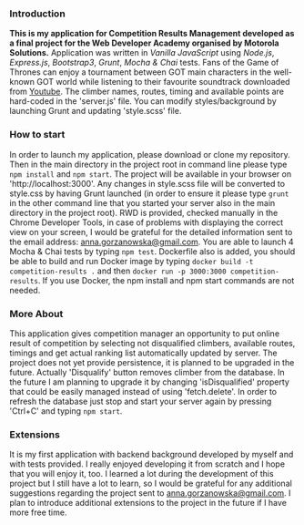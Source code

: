 ### Introduction
**This is my application for Competition Results Management developed as a final project for the Web Developer Academy organised by Motorola Solutions.**
Application was written in *Vanilla JavaScript* using *Node.js*, *Express.js*, *Bootstrap3*, *Grunt*, *Mocha & Chai* tests.
Fans of the Game of Thrones can enjoy a tournament between GOT main characters in the well-known GOT world while listening to their favourite soundtrack downloaded from [Youtube](https://www.youtube.com/watch?v=Hf9u3jPvkkI). The climber names, routes, timing and available points are hard-coded in the 'server.js' file. You can modify styles/background by launching Grunt and updating 'style.scss' file.

### How to start
In order to launch my application, please download or clone my repository. Then in the main directory in the project root in command line please type `npm install` and `npm start`. The project will be available in your browser on 'http://localhost:3000'. Any changes in style.scss file will be converted to style.css by having Grunt launched (in order to ensure it please type `grunt` in the other command line that you started your server also in the main directory in the project root). RWD is provided, checked manually in the Chrome Developer Tools, in case of problems with displaying the correct view on your screen, I would be grateful for the detailed information sent to the email address: anna.gorzanowska@gmail.com. You are able to launch 4 Mocha & Chai tests by typing `npm test`. Dockerfile also is added, you should be able to build and run Docker image by typing `docker build -t competition-results .` and then `docker run -p 3000:3000 competition-results`. If you use Docker, the npm install and npm start commands are not needed.

### More About
This application gives competition manager an opportunity to put online result of competition by selecting not disqualified climbers, available routes, timings and get actual ranking list automatically updated by server. The project does not yet provide persistence, it is planned to be upgraded in the future.
Actually 'Disqualify' button removes climber from the database. In the future I am planning to upgrade it by changing 'isDisqualified' property that could be easily managed instead of using 'fetch.delete'. In order to refresh the database just stop and start your server again by pressing 'Ctrl+C' and typing `npm start`.

### Extensions
It is my first application with backend background developed by myself and with tests provided. I really enjoyed developing it from scratch and I hope that you will enjoy it, too.
I learned a lot during the development of this project but I still have a lot to learn, so I would be grateful for any additional suggestions regarding the project sent to anna.gorzanowska@gmail.com. I plan to introduce additional extensions to the project in the future if I have more free time.